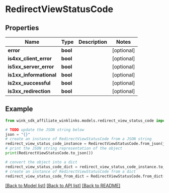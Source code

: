 # RedirectViewStatusCode


## Properties

Name | Type | Description | Notes
------------ | ------------- | ------------- | -------------
**error** | **bool** |  | [optional] 
**is4xx_client_error** | **bool** |  | [optional] 
**is5xx_server_error** | **bool** |  | [optional] 
**is1xx_informational** | **bool** |  | [optional] 
**is2xx_successful** | **bool** |  | [optional] 
**is3xx_redirection** | **bool** |  | [optional] 

## Example

```python
from wink_sdk_affiliate_winklinks.models.redirect_view_status_code import RedirectViewStatusCode

# TODO update the JSON string below
json = "{}"
# create an instance of RedirectViewStatusCode from a JSON string
redirect_view_status_code_instance = RedirectViewStatusCode.from_json(json)
# print the JSON string representation of the object
print(RedirectViewStatusCode.to_json())

# convert the object into a dict
redirect_view_status_code_dict = redirect_view_status_code_instance.to_dict()
# create an instance of RedirectViewStatusCode from a dict
redirect_view_status_code_from_dict = RedirectViewStatusCode.from_dict(redirect_view_status_code_dict)
```
[[Back to Model list]](../README.md#documentation-for-models) [[Back to API list]](../README.md#documentation-for-api-endpoints) [[Back to README]](../README.md)


